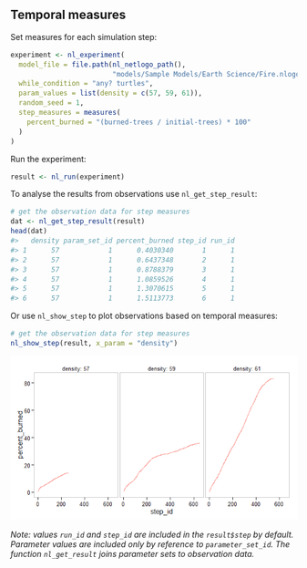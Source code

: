 






## Temporal measures
Set measures for each simulation step:

```r
experiment <- nl_experiment(
  model_file = file.path(nl_netlogo_path(), 
                         "models/Sample Models/Earth Science/Fire.nlogo"), 
  while_condition = "any? turtles",
  param_values = list(density = c(57, 59, 61)),
  random_seed = 1,
  step_measures = measures(
    percent_burned = "(burned-trees / initial-trees) * 100"
  )
)
```

Run the experiment:

```r
result <- nl_run(experiment)
```

To analyse the results from observations 
use `nl_get_step_result`:


```r
# get the observation data for step measures
dat <- nl_get_step_result(result)
head(dat)
#>   density param_set_id percent_burned step_id run_id
#> 1      57            1      0.4030340       1      1
#> 2      57            1      0.6437348       2      1
#> 3      57            1      0.8788379       3      1
#> 4      57            1      1.0859526       4      1
#> 5      57            1      1.3070615       5      1
#> 6      57            1      1.5113773       6      1
```

Or use `nl_show_step` to plot 
observations based on temporal measures:


```r
# get the observation data for step measures
nl_show_step(result, x_param = "density")
```

![](img/README-model_step_plot-1.png) 



*Note: values `run_id` and `step_id` are included in the `result$step` by default.
Parameter values are included only by reference to `parameter_set_id`. The 
function `nl_get_result` joins parameter sets to observation data.*

